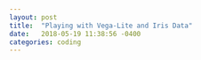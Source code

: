 ```yaml
---
layout: post
title:  "Playing with Vega-Lite and Iris Data"
date:   2018-05-19 11:38:56 -0400
categories: coding
---
```

<div id="vis"></div>


<script src="https://cdn.jsdelivr.net/npm/vega@3"></script>
<script src="https://cdn.jsdelivr.net/npm/vega-lite@2"></script>
<script src="https://cdn.jsdelivr.net/npm/vega-embed@3"></script>

  <script type="text/javascript">
    var yourVlSpec = {
  "$schema": "https://vega.github.io/schema/vega-lite/v2.json",
  "data": {"url": "/assets/seattle-weather.csv"},
  "transform": [
      {"calculate": "datum.temp_max - datum.temp_min", "as": "temp_range" }
  ],
  "mark": "bar",
  "encoding": {
                "y": {
                    "timeUnit": "month",
                     "type": "ordinal",
                     "field": "date"
                },
                "x": {
                    "aggregate": "count",
                    "field": "*",
                    "type": "quantitative"
                },
                "color": {
                    "field": "weather",
                    "type": "nominal"
                },
                "scale": {
                    "domain": [
                         "sun","fog","drizzle","rain","snow"
                    ],
                    "range": [
                        "#e7ba52","#c7c7c7","#aec7e8","#1f77b4","#9467bd"
                    ]
                },
                "legend": {
                    "title": "Weather type"
                }
    }
  }
    vegaEmbed("#vis", yourVlSpec);
  </script>